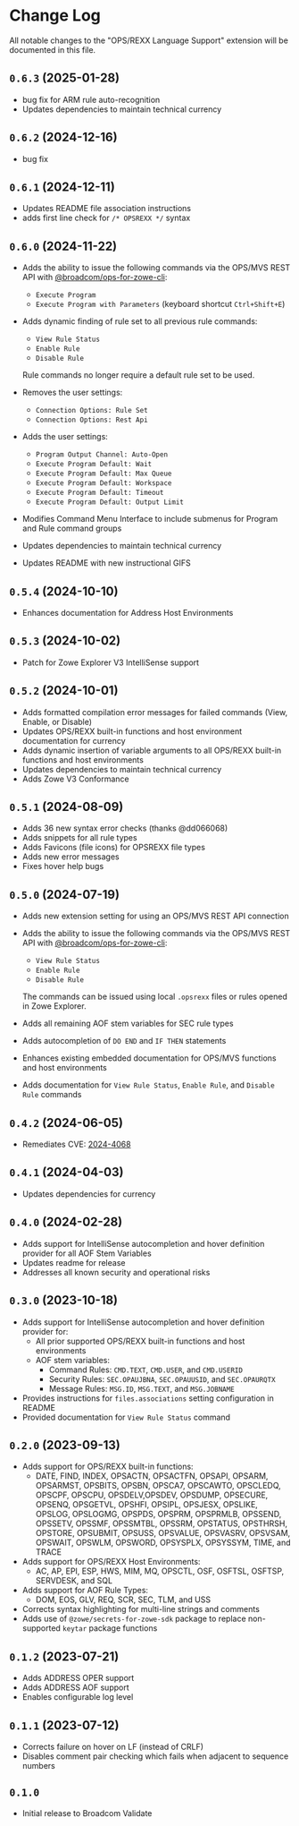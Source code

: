 # Change Log

All notable changes to the "OPS/REXX Language Support" extension will be documented in this file.

## `0.6.3` (2025-01-28)

- bug fix for ARM rule auto-recognition
- Updates dependencies to maintain technical currency
  
## `0.6.2` (2024-12-16)

- bug fix

## `0.6.1` (2024-12-11)

- Updates README file association instructions
- adds first line check for `/* OPSREXX */` syntax

## `0.6.0` (2024-11-22)

- Adds the ability to issue the following commands via the OPS/MVS REST API with [@broadcom/ops-for-zowe-cli](https://www.npmjs.com/package/@broadcom/ops-for-zowe-cli):
    - `Execute Program`
    - `Execute Program with Parameters` (keyboard shortcut `Ctrl+Shift+E`)
- Adds dynamic finding of rule set to all previous rule commands:
    - `View Rule Status`
    - `Enable Rule`
    - `Disable Rule`
    
    Rule commands no longer require a default rule set to be used.
- Removes the user settings:
    - `Connection Options: Rule Set`
    - `Connection Options: Rest Api`
- Adds the user settings:
    - `Program Output Channel: Auto-Open`
    - `Execute Program Default: Wait`
    - `Execute Program Default: Max Queue`
    - `Execute Program Default: Workspace`
    - `Execute Program Default: Timeout`
    - `Execute Program Default: Output Limit`
- Modifies Command Menu Interface to include submenus for Program and Rule command groups
- Updates dependencies to maintain technical currency
- Updates README with new instructional GIFS 

## `0.5.4` (2024-10-10)

- Enhances documentation for Address Host Environments

## `0.5.3` (2024-10-02)

- Patch for Zowe Explorer V3 IntelliSense support

## `0.5.2` (2024-10-01)

- Adds formatted compilation error messages for failed commands (View, Enable, or Disable)
- Updates OPS/REXX built-in functions and host environment documentation for currency
- Adds dynamic insertion of variable arguments to all OPS/REXX built-in functions and host environments
- Updates dependencies to maintain technical currency
- Adds Zowe V3 Conformance

## `0.5.1` (2024-08-09)

- Adds 36 new syntax error checks (thanks @dd066068)
- Adds snippets for all rule types
- Adds Favicons (file icons) for OPSREXX file types
- Adds new error messages
- Fixes hover help bugs

## `0.5.0` (2024-07-19)

- Adds new extension setting for using an OPS/MVS REST API connection

- Adds the ability to issue the following commands via the OPS/MVS REST API with [@broadcom/ops-for-zowe-cli](https://www.npmjs.com/package/@broadcom/ops-for-zowe-cli):
    - `View Rule Status`
    - `Enable Rule`
    - `Disable Rule`
    
   The commands can be issued using local `.opsrexx` files or rules opened in Zowe Explorer.
   
- Adds all remaining AOF stem variables for SEC rule types

- Adds autocompletion of `DO END` and `IF THEN` statements

- Enhances existing embedded documentation for OPS/MVS functions and host environments

- Adds documentation for `View Rule Status`, `Enable Rule`, and `Disable Rule` commands

## `0.4.2` (2024-06-05)

- Remediates CVE: [2024-4068](https://nvd.nist.gov/vuln/detail/CVE-2024-4068)

## `0.4.1` (2024-04-03)

- Updates dependencies for currency

## `0.4.0` (2024-02-28)

- Adds support for IntelliSense autocompletion and hover definition provider for all AOF Stem Variables
- Updates readme for release
- Addresses all known security and operational risks


## `0.3.0` (2023-10-18)

- Adds support for IntelliSense autocompletion and hover definition provider for:
  - All prior supported OPS/REXX built-in functions and host environments
  - AOF stem variables:
    - Command Rules: `CMD.TEXT`, `CMD.USER`, and `CMD.USERID`
    - Security Rules: `SEC.OPAUJBNA`, `SEC.OPAUUSID`, and `SEC.OPAURQTX`
    - Message Rules: `MSG.ID`, `MSG.TEXT`, and `MSG.JOBNAME`
- Provides instructions for `files.associations` setting configuration in README
- Provided documentation for `View Rule Status` command


## `0.2.0` (2023-09-13)

- Adds support for OPS/REXX built-in functions:
  - DATE, FIND, INDEX, OPSACTN, OPSACTFN, OPSAPI, OPSARM, OPSARMST, OPSBITS, OPSBN, OPSCA7, OPSCAWTO, OPSCLEDQ, OPSCPF, OPSCPU, OPSDELV,OPSDEV, OPSDUMP, OPSECURE, OPSENQ, OPSGETVL, OPSHFI, OPSIPL, OPSJESX, OPSLIKE, OPSLOG, OPSLOGMG, OPSPDS, OPSPRM, OPSPRMLB, OPSSEND, OPSSETV, OPSSMF, OPSSMTBL, OPSSRM, OPSTATUS, OPSTHRSH, OPSTORE, OPSUBMIT, OPSUSS, OPSVALUE, OPSVASRV, OPSVSAM, OPSWAIT, OPSWLM, OPSWORD, OPSYSPLX, OPSYSSYM, TIME, and TRACE
- Adds support for OPS/REXX Host Environments:
  - AC, AP, EPI, ESP, HWS, MIM, MQ, OPSCTL, OSF, OSFTSL, OSFTSP, SERVDESK, and SQL
- Adds support for AOF Rule Types: 
  - DOM, EOS, GLV, REQ, SCR, SEC, TLM, and USS
- Corrects syntax highlighting for multi-line strings and comments
- Adds use of `@zowe/secrets-for-zowe-sdk` package to replace non-supported `keytar` package functions

## `0.1.2` (2023-07-21)

- Adds ADDRESS OPER support
- Adds ADDRESS AOF support
- Enables configurable log level

## `0.1.1` (2023-07-12)

- Corrects failure on hover on LF (instead of CRLF)
- Disables comment pair checking which fails when adjacent to sequence numbers

## `0.1.0`

- Initial release to Broadcom Validate
